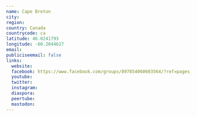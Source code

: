 ```yaml
---
name: Cape Breton
city:
region:
country: Canada
countrycode: ca
latitude: 46.0241793
longitude: -60.2044627
email:
publiciseemail: false
links:
  website:
  facebook: https://www.facebook.com/groups/897854060603564/?ref=pages_profile_groups_tab&source_id=663791624017529
  youtube:
  twitter:
  instagram:
  diaspora:
  peertube:
  mastodon:
---
```

